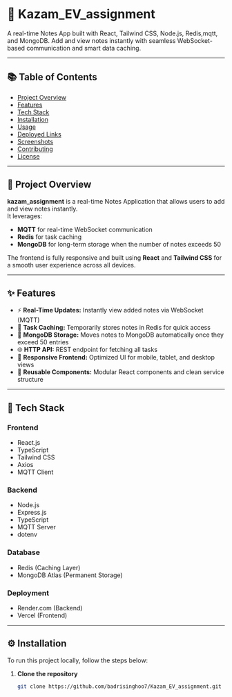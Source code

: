# 📝 Kazam_EV_assignment

A real-time Notes App built with React, Tailwind CSS, Node.js, Redis,mqtt, and MongoDB. Add and view notes instantly with seamless WebSocket-based communication and smart data caching.

---

## 📚 Table of Contents

- [Project Overview](#project-overview)  
- [Features](#features)  
- [Tech Stack](#tech-stack)  
- [Installation](#installation)  
- [Usage](#usage)  
- [Deployed Links](#deployed-links)  
- [Screenshots](#screenshots)  
- [Contributing](#contributing)  
- [License](#license)  

---

## 🚀 Project Overview

**kazam_assignment** is a real-time Notes Application that allows users to add and view notes instantly.  
It leverages:

- **MQTT** for real-time WebSocket communication  
- **Redis** for task caching  
- **MongoDB** for long-term storage when the number of notes exceeds 50  

The frontend is fully responsive and built using **React** and **Tailwind CSS** for a smooth user experience across all devices.

---

## ✨ Features

- ⚡ **Real-Time Updates:** Instantly view added notes via WebSocket (MQTT)  
- 🧠 **Task Caching:** Temporarily stores notes in Redis for quick access  
- 💾 **MongoDB Storage:** Moves notes to MongoDB automatically once they exceed 50 entries  
- 🌐 **HTTP API:** REST endpoint for fetching all tasks  
- 📱 **Responsive Frontend:** Optimized UI for mobile, tablet, and desktop views  
- 🧩 **Reusable Components:** Modular React components and clean service structure  

---

## 🧰 Tech Stack

### **Frontend**
- React.js  
- TypeScript  
- Tailwind CSS  
- Axios  
- MQTT Client  

### **Backend**
- Node.js  
- Express.js  
- TypeScript  
- MQTT Server  
- dotenv  

### **Database**
- Redis (Caching Layer)  
- MongoDB Atlas (Permanent Storage)  

### **Deployment**
- Render.com (Backend)  
- Vercel (Frontend)  

---

## ⚙️ Installation

To run this project locally, follow the steps below:

1. **Clone the repository**
   ```bash
   git clone https://github.com/badrisinghoo7/Kazam_EV_assignment.git
